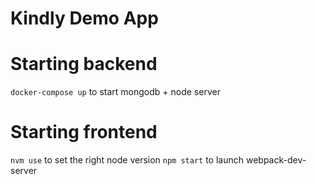 # Kindly Demo App

# Starting backend

`docker-compose up` to start mongodb + node server

# Starting frontend

`nvm use` to set the right node version
`npm start` to launch webpack-dev-server
